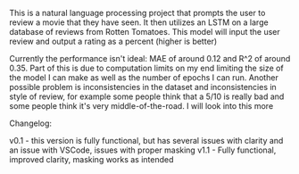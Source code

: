 This is a natural language processing project that prompts the user to review a movie that they have seen. It then utilizes an LSTM on a large database of reviews from Rotten Tomatoes. This model will input the user review and output a rating as a percent (higher is better)

Currently the performance isn't ideal: MAE of around 0.12 and R^2 of around 0.35. Part of this is due to computation limits on my end limiting the size of the model I can make as well as the number of epochs I can run. Another possible problem is inconsistencies in the dataset and inconsistencies in style of review, for example some people think that a 5/10 is really bad and some people think it's very middle-of-the-road. I will look into this more


Changelog:

v0.1 - this version is fully functional, but has several issues with clarity and an issue with VSCode, issues with proper masking
v1.1 - Fully functional, improved clarity, masking works as intended 
